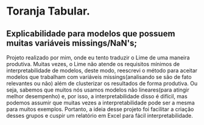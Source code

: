 # Toranja Tabular.
## Explicabilidade para modelos que possuem muitas variáveis missings/NaN's;

Projeto realizado por mim, onde eu tento traduzir o Lime de uma maneira produtiva. 
Muitas vezes, o Lime não atende os requisitos mínimos de interpretabilidade de modelos, deste modo, reescrevi o método para aceitar modelos que trabalham com variáveis missings(analisando se são de fato relevantes ou não) além de clusterizar os resultados de forma produtiva. 
Ou seja, sabemos que muitos nós usamos modelos não lineares(para atingir melhor desempenho) e, por isso, a interpretabilidade disso é difícil, mas podemos assumir que muitas vezes a interpretabilidade pode ser a mesma para muitos exemplos. Portanto, a ideia desse projeto foi facilitar a criação desses grupos e cuspir um relatório em Excel para fácil interpretabilidade.
